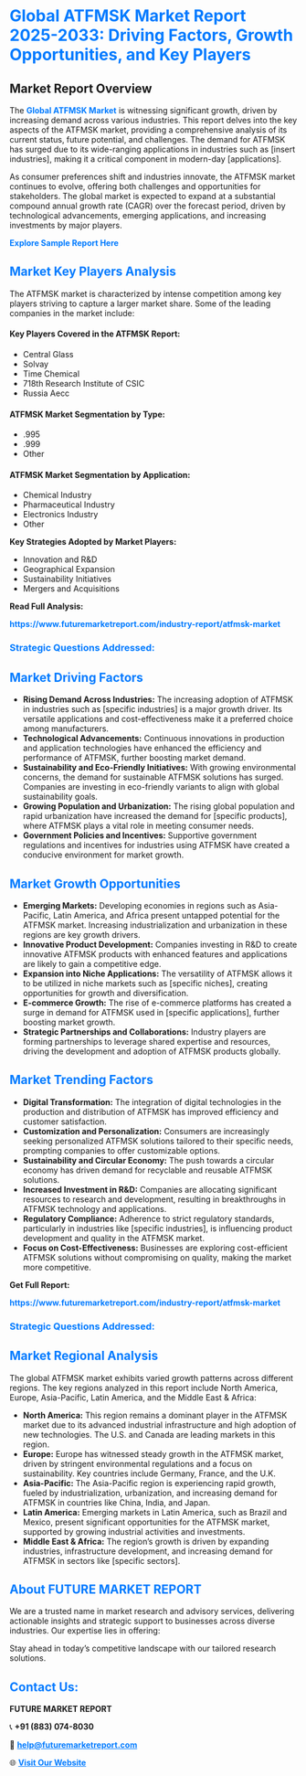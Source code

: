 <h1 style="color: #007BFF;">Global ATFMSK Market Report 2025-2033: Driving Factors, Growth Opportunities, and Key Players</h1>

<section id="overview">
<h2>Market Report Overview</h2>
<p>The <a href="https://www.futuremarketreport.com/industry-report/atfmsk-market" style="color: #007BFF; text-decoration: none;"><strong>Global ATFMSK Market</strong></a> is witnessing significant growth, driven by increasing demand across various industries. This report delves into the key aspects of the ATFMSK market, providing a comprehensive analysis of its current status, future potential, and challenges. The demand for ATFMSK has surged due to its wide-ranging applications in industries such as [insert industries], making it a critical component in modern-day [applications].</p>
<p>As consumer preferences shift and industries innovate, the ATFMSK market continues to evolve, offering both challenges and opportunities for stakeholders. The global market is expected to expand at a substantial compound annual growth rate (CAGR) over the forecast period, driven by technological advancements, emerging applications, and increasing investments by major players.</p>
</section>

<section id="overview">
<p><a href="https://www.futuremarketreport.com/request-sample/reportId=90756" style="color: #007BFF; text-decoration: none;"><strong>Explore Sample Report Here</strong></a></p>
</section>

<section id="key-players">
<h2 style="color: #007BFF;">Market Key Players Analysis</h2>
<p>The ATFMSK market is characterized by intense competition among key players striving to capture a larger market share. Some of the leading companies in the market include:</p>
<h4>Key Players Covered in the ATFMSK Report:</h4>
<ul><li>Central Glass</li><li>Solvay</li><li>Time Chemical</li><li>718th Research Institute of CSIC</li><li>Russia Aecc</li></ul>
<h4>ATFMSK Market Segmentation by Type:</h4>
<ul><li>.995</li><li>.999</li><li>Other</li></ul>

<h4>ATFMSK Market Segmentation by Application:</h4>
<ul><li>Chemical Industry</li><li>Pharmaceutical Industry</li><li>Electronics Industry</li><li>Other</li></ul>
<p><strong>Key Strategies Adopted by Market Players:</strong></p>
<ul>
<li>Innovation and R&D</li>
<li>Geographical Expansion</li>
<li>Sustainability Initiatives</li>
<li>Mergers and Acquisitions</li>
</ul>
</section>

<section>
<p><strong>Read Full Analysis: </strong></p><a href="https://www.futuremarketreport.com/industry-report/atfmsk-market" style="color: #007BFF; text-decoration: none;"><strong>https://www.futuremarketreport.com/industry-report/atfmsk-market</strong></a>
<h3 style="color: #007BFF;">Strategic Questions Addressed:</h3>
</section>

<section id="driving-factors">
<h2 style="color: #007BFF;">Market Driving Factors</h2>
<ul>
<li><strong>Rising Demand Across Industries:</strong> The increasing adoption of ATFMSK in industries such as [specific industries] is a major growth driver. Its versatile applications and cost-effectiveness make it a preferred choice among manufacturers.</li>
<li><strong>Technological Advancements:</strong> Continuous innovations in production and application technologies have enhanced the efficiency and performance of ATFMSK, further boosting market demand.</li>
<li><strong>Sustainability and Eco-Friendly Initiatives:</strong> With growing environmental concerns, the demand for sustainable ATFMSK solutions has surged. Companies are investing in eco-friendly variants to align with global sustainability goals.</li>
<li><strong>Growing Population and Urbanization:</strong> The rising global population and rapid urbanization have increased the demand for [specific products], where ATFMSK plays a vital role in meeting consumer needs.</li>
<li><strong>Government Policies and Incentives:</strong> Supportive government regulations and incentives for industries using ATFMSK have created a conducive environment for market growth.</li>
</ul>
</section>

<section id="growth-opportunities">
<h2 style="color: #007BFF;">Market Growth Opportunities</h2>
<ul>
<li><strong>Emerging Markets:</strong> Developing economies in regions such as Asia-Pacific, Latin America, and Africa present untapped potential for the ATFMSK market. Increasing industrialization and urbanization in these regions are key growth drivers.</li>
<li><strong>Innovative Product Development:</strong> Companies investing in R&D to create innovative ATFMSK products with enhanced features and applications are likely to gain a competitive edge.</li>
<li><strong>Expansion into Niche Applications:</strong> The versatility of ATFMSK allows it to be utilized in niche markets such as [specific niches], creating opportunities for growth and diversification.</li>
<li><strong>E-commerce Growth:</strong> The rise of e-commerce platforms has created a surge in demand for ATFMSK used in [specific applications], further boosting market growth.</li>
<li><strong>Strategic Partnerships and Collaborations:</strong> Industry players are forming partnerships to leverage shared expertise and resources, driving the development and adoption of ATFMSK products globally.</li>
</ul>
</section>

<section id="trending-factors">
<h2 style="color: #007BFF;">Market Trending Factors</h2>
<ul>
<li><strong>Digital Transformation:</strong> The integration of digital technologies in the production and distribution of ATFMSK has improved efficiency and customer satisfaction.</li>
<li><strong>Customization and Personalization:</strong> Consumers are increasingly seeking personalized ATFMSK solutions tailored to their specific needs, prompting companies to offer customizable options.</li>
<li><strong>Sustainability and Circular Economy:</strong> The push towards a circular economy has driven demand for recyclable and reusable ATFMSK solutions.</li>
<li><strong>Increased Investment in R&D:</strong> Companies are allocating significant resources to research and development, resulting in breakthroughs in ATFMSK technology and applications.</li>
<li><strong>Regulatory Compliance:</strong> Adherence to strict regulatory standards, particularly in industries like [specific industries], is influencing product development and quality in the ATFMSK market.</li>
<li><strong>Focus on Cost-Effectiveness:</strong> Businesses are exploring cost-efficient ATFMSK solutions without compromising on quality, making the market more competitive.</li>
</ul>
</section>

<section>
<p><strong>Get Full Report: </strong></p><a href="https://www.futuremarketreport.com/industry-report/atfmsk-market" style="color: #007BFF; text-decoration: none;"><strong>https://www.futuremarketreport.com/industry-report/atfmsk-market</strong></a>
<h3 style="color: #007BFF;">Strategic Questions Addressed:</h3>
</section>


<section id="regional-analysis">
<h2 style="color: #007BFF;">Market Regional Analysis</h2>
<p>The global ATFMSK market exhibits varied growth patterns across different regions. The key regions analyzed in this report include North America, Europe, Asia-Pacific, Latin America, and the Middle East & Africa:</p>
<ul>
<li><strong>North America:</strong> This region remains a dominant player in the ATFMSK market due to its advanced industrial infrastructure and high adoption of new technologies. The U.S. and Canada are leading markets in this region.</li>
<li><strong>Europe:</strong> Europe has witnessed steady growth in the ATFMSK market, driven by stringent environmental regulations and a focus on sustainability. Key countries include Germany, France, and the U.K.</li>
<li><strong>Asia-Pacific:</strong> The Asia-Pacific region is experiencing rapid growth, fueled by industrialization, urbanization, and increasing demand for ATFMSK in countries like China, India, and Japan.</li>
<li><strong>Latin America:</strong> Emerging markets in Latin America, such as Brazil and Mexico, present significant opportunities for the ATFMSK market, supported by growing industrial activities and investments.</li>
<li><strong>Middle East & Africa:</strong> The region’s growth is driven by expanding industries, infrastructure development, and increasing demand for ATFMSK in sectors like [specific sectors].</li>
</ul>
</section>

<footer>
<h2 style="color: #007BFF;">About FUTURE MARKET REPORT</h2>
<p>We are a trusted name in market research and advisory services, delivering actionable insights and strategic support to businesses across diverse industries. Our expertise lies in offering:</p>

<p>Stay ahead in today’s competitive landscape with our tailored research solutions.</p>

<h2 style="color: #007BFF;">Contact Us:</h2>
<p><strong>FUTURE MARKET REPORT</strong></p>
<p>📞 <strong>+91 (883) 074-8030</strong></p>
<p>📧 <strong><a href="mailto:help@futuremarketreport.com" style="color: #007BFF;">help@futuremarketreport.com</a></strong></p>
<p>🌐 <strong><a href="https://www.futuremarketreport.com/" style="color: #007BFF;">Visit Our Website</a></strong></p>
</footer>